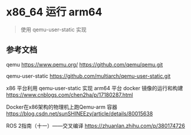 # x86_64 运行 arm64
> 使用 qemu-user-static 实现

## 参考文档
qemu
    https://www.qemu.org/
    https://github.com/qemu/qemu.git

qemu-user-static
    https://github.com/multiarch/qemu-user-static.git

x86 平台利用 qemu-user-static 实现 arm64 平台 docker 镜像的运行和构建
    https://www.cnblogs.com/chen2ha/p/17180287.html

Docker在x86架构的物理机上跑Qemu-arm 容器
    https://blog.csdn.net/sunSHINEEzy/article/details/80015638


ROS 2指南（十一）——交叉编译
https://zhuanlan.zhihu.com/p/380174726
